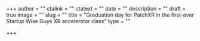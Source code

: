+++
author = ""
ctalink = ""
ctatext = ""
date = ""
description = ""
draft = true
image = ""
slug = ""
title = "Graduation day for PatchXR in the first-ever Startup Wise Guys XR accelerator class"
type = ""

+++
